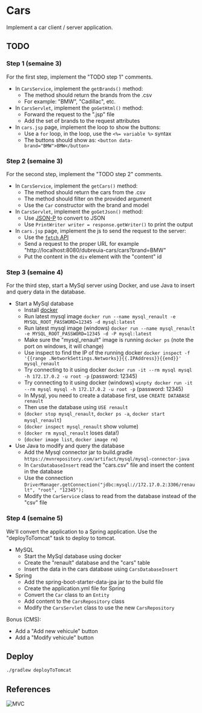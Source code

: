 # Cars

Implement a car client / server application.

## TODO

### Step 1 (semaine 3)

For the first step, implement the "TODO step 1" comments.

- In `CarsService`, implement the `getBrands()` method:
    - The method should return the brands from the .csv
    - For example: "BMW", "Cadillac", etc.
- In `CarsServlet`, implement the `goGetHtml()` method:
    - Forward the request to the ".jsp" file
    - Add the set of brands to the request attributes
- In `cars.jsp` page, implement the loop to show the buttons:
    - Use a `for` loop, in the loop, use the `<%= variable %>` syntax
    - The buttons should show as: `<button data-brand="BMW">BMW</button>`

### Step 2 (semaine 3)

For the second step, implement the "TODO step 2" comments.

- In `CarsService`, implement the `getCars()` method:
    - The method should return the cars from the .csv
    - The method should filter on the provided argument
    - Use the `Car` constructor with the brand and model
- In `CarsServlet`, implement the `goGetJson()` method:
    - Use [JSON-P](https://javaee.github.io/jsonp/getting-started.html) to convert to JSON
    - Use `PrintWriter writer = response.getWriter()` to print the output
- In `cars.jsp` page, implement the js to send the request to the server:
    - Use the [`fetch` API](https://developer.mozilla.org/en-US/docs/Web/API/Fetch_API/Using_Fetch)
    - Send a request to the proper URL for example "http://localhost:8080/dubreuia-cars/cars?brand=BMW"
    - Put the content in the `div` element with the "content" id
    
### Step 3 (semaine 4)

For the third step, start a MySql server using Docker, and use Java to insert and query data in the database.

- Start a MySql database
    - Install [docker](https://www.docker.com/get-started)
    - Run latest mysql image `docker run --name mysql_renault -e MYSQL_ROOT_PASSWORD=12345 -d mysql:latest`
    - Run latest mysql image (windows) `docker run --name mysql_renault -e MYSQL_ROOT_PASSWORD=12345 -d -P mysql:latest`
    - Make sure the "mysql_renault" image is running `docker ps` (note the port on windows, it will change)
    - Use inspect to find the IP of the running docker `docker inspect -f '{{range .NetworkSettings.Networks}}{{.IPAddress}}{{end}}' mysql_renault`
    - Try connecting to it using docker `docker run -it --rm mysql mysql -h 172.17.0.2 -u root -p` (password: 12345)
    - Try connecting to it using docker (windows) `winpty docker run -it --rm mysql mysql -h 172.17.0.2 -u root -p` (password: 12345)
    - In Mysql, you need to create a database first, use `CREATE DATABASE renault`
    - Then use the database using `USE renault`
    - (`docker stop mysql_renault`, `docker ps -a`, `docker start mysql_renault`)
    - (`docker inspect mysql_renault` show volume)
    - (`docker rm mysql_renault` loses data!)
    - (`docker image list`, `docker image rm`)
- Use Java to modify and query the database 
    - Add the Mysql connector jar to build.gradle `https://mvnrepository.com/artifact/mysql/mysql-connector-java`
    - In `CarsDatabaseInsert` read the "cars.csv" file and insert the content in the database
    - Use the connection `DriverManager.getConnection("jdbc:mysql://172.17.0.2:3306/renault", "root", "12345");`
    - Modify the `CarService` class to read from the database instead of the "csv" file

### Step 4 (semaine 5)

We'll convert the application to a Spring application. Use the "deployToTomcat" task to deploy to tomcat.

- MySQL
    - Start the MySql database using docker
    - Create the "renault" database and the "cars" table
    - Insert the data in the cars database using `CarsDatabaseInsert`
- Spring
    - Add the spring-boot-starter-data-jpa jar to the build file
    - Create the application.yml file for Spring
    - Convert the `Car` class to an `Entity`
    - Add content to the `CarsRepository` class
    - Modify the `CarsServlet` class to use the new `CarsRepository`

Bonus (CMS):

- Add a "Add new vehicule" button
- Add a "Modify vehicule" button

## Deploy

```bash
./gradlew deployToTomcat
```

## References

![MVC](https://i.stack.imgur.com/pENZD.png)
